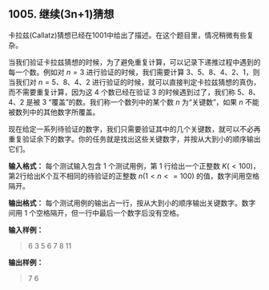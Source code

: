 ﻿## 1005. 继续(3n+1)猜想
卡拉兹(Callatz)猜想已经在1001中给出了描述。在这个题目里，情况稍微有些复杂。

当我们验证卡拉兹猜想的时候，为了避免重复计算，可以记录下递推过程中遇到的每一个数。例如对 $n=3$ 进行验证的时候，我们需要计算 3、5、8、4、2、1，则当我们对 $n=5、8、4、2$ 进行验证的时候，就可以直接判定卡拉兹猜想的真伪，而不需要重复计算，因为这 4 个数已经在验证 3 的时候遇到过了，我们称 5、8、4、2 是被 3 “覆盖”的数。我们称一个数列中的某个数 $n$ 为“关键数”，如果 $n$ 不能被数列中的其他数字所覆盖。

现在给定一系列待验证的数字，我们只需要验证其中的几个关键数，就可以不必再重复验证余下的数字。你的任务就是找出这些关键数字，并按从大到小的顺序输出它们。

**输入格式：** 
每个测试输入包含 1 个测试用例，第 1 行给出一个正整数 $K(<100)$，第2行给出K个互不相同的待验证的正整数 $n(1<n<=100)$ 的值，数字间用空格隔开。

**输出格式：** 每个测试用例的输出占一行，按从大到小的顺序输出关键数字。数字间用 1 个空格隔开，但一行中最后一个数字后没有空格。

**输入样例：**
>6
3 5 6 7 8 11

**输出样例：**
>7 6  